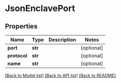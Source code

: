# JsonEnclavePort


## Properties
Name | Type | Description | Notes
------------ | ------------- | ------------- | -------------
**port** | **str** |  | [optional] 
**protocol** | **str** |  | [optional] 
**name** | **str** |  | [optional] 

[[Back to Model list]](../README.md#documentation-for-models) [[Back to API list]](../README.md#documentation-for-api-endpoints) [[Back to README]](../README.md)


